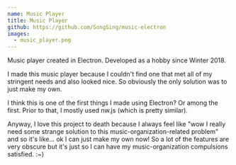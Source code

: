 ```yaml
---
name: Music Player
title: Music Player
github: https://github.com/SongSing/music-electron
images:
  - music_player.png
---
```

Music player created in Electron. Developed as a hobby since Winter 2018.

I made this music player because I couldn't find one that met all of my stringent needs and also looked nice. So obviously the only solution was to just make my own.

I think this is one of the first things I made using Electron? Or among the first. Prior to that, I mostly used nw.js (which is pretty similar).

Anyway, I love this project to death because I always feel like "wow I really need some strange solution to this music-organization-related problem" and so it's like... ok I can just make my own now! So a lot of the features are very obscure but it's just so I can have my music-organization compulsions satisfied. :~)